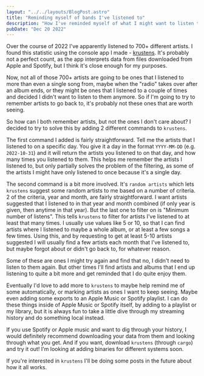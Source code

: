 ```yaml
---
layout: "../../layouts/BlogPost.astro"
title: "Reminding myself of bands I've listened to"
description: "How I've reminded myself of what I might want to listen to again."
pubDate: "Dec 20 2022"
---
```


Over the course of 2022 I've apparently listened to 700+ different artists. I found this statistic using the console app I made - [krustens](https://crates.io/crates/krustens). It's probably not a perfect count, as the app interprets data from files downloaded from Apple and Spotify, but I think it's close enough for my purposes.

Now, not all of those 700+ artists are going to be ones that I listened to more than even a single song from, maybe when the "radio" takes over after an album ends, or they might be ones that I listened to a couple of times and decided I didn't want to listen to them anymore. So if I'm going to try to remember artists to go back to, it's probably not these ones that are worth seeing.

So how can I both remember artists, but not the ones I don't care about? I decided to try to solve this by adding 2 different commands to `krustens`.

The first command I added is fairly straightforward. Tell me the artists that I listened to on a specific day. You give it a day in the format `YYYY-MM-DD` (e.g. `2022-10-31`) and it will return the artists you listened to on that day, and how many times you listened to them. This helps me remember the artists I listened to, but only partially solves the problem of the filtering, as some of the artists I might have only listened to once because it's a single day.

The second command is a bit more involved. It's `random artists` which lets `krustens` suggest some random artists to me based on a number of criteria. 2 of the criteria, year and month, are fairly straightforward. I want artists suggested that I listened to in that year and month combined (if only year is given, then anytime in that year). But the last one to filter on is "Minimum number of listens". This tells `krustens` to filter for artists I've listened to at least that many times. I usually use values like 5 or 10, so that I can find artists where I listened to maybe a whole album, or at least a few songs a few times. Using this, and by requesting to get at least 5-10 artists suggested I will usually find a few artists each month that I've listened to, but maybe forgot about or didn't go back to, for whatever reason.

Some of these are ones I might try again and find that no, I didn't need to listen to them again. But other times I'll find artists and albums that I end up listening to quite a bit more and get reminded that I do quite enjoy them.

Eventually I'd love to add more to `krustens` to maybe help remind me of some automatically, or marking artists as ones I want to keep seeing. Maybe even adding some exports to an Apple Music or Spotify playlist. I can do these things inside of Apple Music or Spotify itself, by adding to a playlist or my library, but it is always fun to take a little dive through my streaming history and do something local instead.

If you use Spotify or Apple music and want to dig through your history, I would definitely recommend downloading your data from them and looking through what you get. And if you want, download `krustens` (through `cargo`) and try it out! I'm looking at adding binaries for different systems soon.

If you're interested in `krustens` I'll be doing some posts in the future about how it all works.

